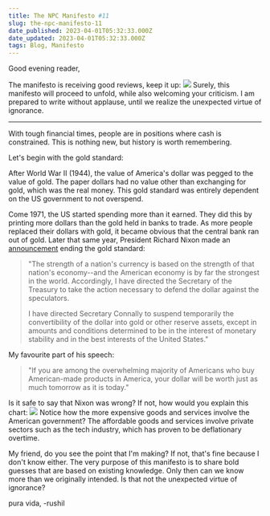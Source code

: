 ```yaml
---
title: The NPC Manifesto #11
slug: the-npc-manifesto-11
date_published: 2023-04-01T05:32:33.000Z
date_updated: 2023-04-01T05:32:33.000Z
tags: Blog, Manifesto
---
```


Good evening reader,

The manifesto is receiving good reviews, keep it up:
![](__GHOST_URL__/content/images/2023/04/Screen-Shot-2023-03-27-at-4.27.57-PM.png)
Surely, this manifesto will proceed to unfold, while also welcoming your criticism. I am prepared to write without applause, until we realize the unexpected virtue of ignorance. 

---

With tough financial times, people are in positions where cash is constrained. This is nothing new, but history is worth remembering.

Let's begin with the gold standard:

After World War II (1944), the value of America's dollar was pegged to the value of gold. The paper dollars had no value other than exchanging for gold, which was the real money. This gold standard was entirely dependent on the US government to not overspend. 

Come 1971, the US started spending more than it earned. They did this by printing more dollars than the gold held in banks to trade. As more people replaced their dollars with gold, it became obvious that the central bank ran out of gold. Later that same year, President Richard Nixon made an [announcement](https://www.youtube.com/watch?v=7_Xw5tWsOQo) ending the gold standard:

> "The strength of a nation's currency is based on the strength of that nation's economy--and the American economy is by far the strongest in the world. Accordingly, I have directed the Secretary of the Treasury to take the action necessary to defend the dollar against the speculators.
> 
> I have directed Secretary Connally to suspend temporarily the convertibility of the dollar into gold or other reserve assets, except in amounts and conditions determined to be in the interest of monetary stability and in the best interests of the United States."

My favourite part of his speech:

> "If you are among the overwhelming majority of Americans who buy American-made products in America, your dollar will be worth just as much tomorrow as it is today."

Is it safe to say that Nixon was wrong? If not, how would you explain this chart:
![](__GHOST_URL__/content/images/2023/04/image.png)
Notice how the more expensive goods and services involve the American government? The affordable goods and services involve private sectors such as the tech industry, which has proven to be deflationary overtime.

My friend, do you see the point that I'm making? If not, that's fine because I don't know either. The very purpose of this manifesto is to share bold guesses that are based on existing knowledge. Only then can we know more than we originally intended. Is that not the unexpected virtue of ignorance? 

pura vida,
-rushil

